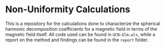 # Non-Uniformity Calculations

This is a repository for the calculations done to characterize the spherical harmonic decomposition coefficients for a magnetic field in terms of the magnetic field itself. All code used can be found in ``UCN-Glm.wls``, while a report on the method and findings can be found in the ``report`` folder. 